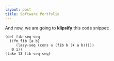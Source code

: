 ```yaml
---
layout: post
title: Software Portfolio
---
```


<p>And now, we are going to <strong>klipsify</strong> this code snippet:</p>


<pre><code class="language-klipse">(def fib-seq-seq
  ((fn fib [a b] 
     (lazy-seq (cons a (fib b (+ a b)))))
   0 1))
(take 13 fib-seq-seq)
</code></pre>
